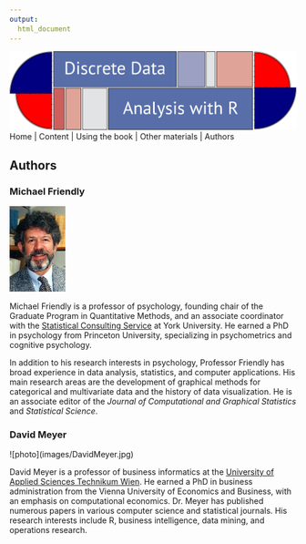 ```yaml
---
output:
  html_document
---
```


![banner](images/DDAR-banner.png)
Home | Content | Using the book | Other materials | Authors


## Authors

### Michael Friendly

<div style="height=150px">
<img src="images/MichaelFriendly3.jpg" height="150" alt="photo">
<!-- ![photo](images/MichaelFriendly3.jpg) -->
</div>

Michael Friendly is a professor of psychology, founding chair of the Graduate Program in Quantitative Methods, and an associate     coordinator with the [Statistical Consulting Service](http://www.yorku.ca/isr/scs/) at York University. He earned a PhD in psychology from Princeton University, specializing in psychometrics and cognitive psychology. 

In addition to his research interests in psychology, Professor Friendly has broad experience in data analysis, statistics, and computer applications. His main research areas are the development of graphical methods for categorical and multivariate data and the history of data visualization. He is an associate editor of the *Journal of Computational and Graphical Statistics* and *Statistical Science*.

### David Meyer

<div style="height=150px">
![photo](images/DavidMeyer.jpg)
</div>

David Meyer is a professor of business informatics at the [University of Applied Sciences Technikum Wien](http://www.technikum-wien.at/). He earned a PhD in business administration from the Vienna University of Economics and Business, with an emphasis on computational economics. Dr. Meyer has published numerous papers in various computer science and statistical journals. His research interests include R, business intelligence, data mining, and operations research.